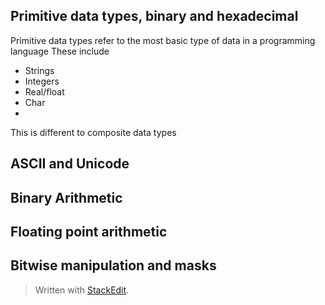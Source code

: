 

## Primitive data types, binary and hexadecimal
Primitive data types refer to the most basic type of data in a programming language
These include

- Strings
- Integers
- Real/float
- Char
- 

This is different to composite data types


## ASCII and Unicode



## Binary Arithmetic



## Floating point arithmetic




## Bitwise manipulation and masks





> Written with [StackEdit](https://stackedit.io/).
<!--stackedit_data:
eyJoaXN0b3J5IjpbLTE3OTY3NjU4MTYsMTI2NjI5Njk3M119
-->